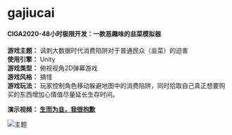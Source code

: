 # gajiucai

#### CIGA2020-48小时极限开发：一款恶趣味的韭菜模拟器  

**游戏主题：** 讽刺大数据时代消费陷阱对于普通民众（韭菜）的迫害</br>
**使用引擎：** Unity</br>
**游戏类型：** 俯视视角2D弹幕游戏</br>
**游戏风格：** 搞怪</br>
**游戏玩法：** 玩家控制角色移动躲避地图中的消费陷阱，同时拾取自己真正想要购买的东西增加心情值尽量延长生存时间。</br>

**演示视频：  [生而为韭，我很抱歉](https://www.bilibili.com/video/BV1J54y1e7AK)**</br>

![主题](https://pic.artand.cn/aQ_Fq93EcXzx2aksnUJbQdLIdfF8LXf_16165923.jpg!n1500)
